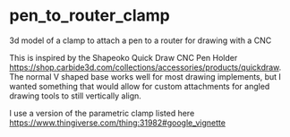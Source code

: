 # pen_to_router_clamp
3d model of a clamp to attach a pen to a router for drawing with a CNC

This is inspired by the Shapeoko Quick Draw CNC Pen Holder https://shop.carbide3d.com/collections/accessories/products/quickdraw. The normal V shaped base works well for most drawing implements, but I wanted something that would allow for custom attachments for angled drawing tools to still vertically align.

I use a version of the parametric clamp listed here https://www.thingiverse.com/thing:31982#google_vignette
